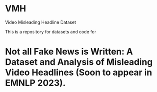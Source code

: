 # VMH
Video Misleading Headline Dataset

This is a repository for datasets and code for 

# Not all Fake News is Written: A Dataset and Analysis of Misleading Video Headlines (Soon to appear in EMNLP 2023).

